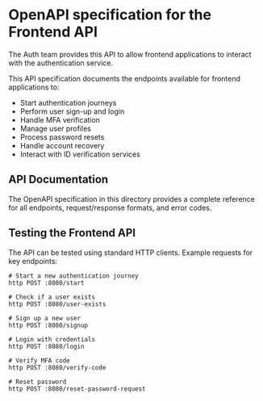 # OpenAPI specification for the Frontend API

The Auth team provides this API to allow frontend applications to interact with the authentication service.

This API specification documents the endpoints available for frontend applications to:
- Start authentication journeys
- Perform user sign-up and login
- Handle MFA verification
- Manage user profiles
- Process password resets
- Handle account recovery
- Interact with ID verification services

## API Documentation

The OpenAPI specification in this directory provides a complete reference for all endpoints, request/response formats, and error codes.

## Testing the Frontend API

The API can be tested using standard HTTP clients. Example requests for key endpoints:

```shell
# Start a new authentication journey
http POST :8080/start

# Check if a user exists
http POST :8080/user-exists

# Sign up a new user
http POST :8080/signup

# Login with credentials
http POST :8080/login

# Verify MFA code
http POST :8080/verify-code

# Reset password
http POST :8080/reset-password-request
```